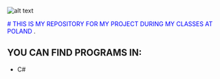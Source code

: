 ![alt text](https://www.pwste.edu.pl/wp-content/uploads/2016/12/PWSTE_DLA-MEDI%C3%93W_2.png)

<span style="color:blue"> # THIS IS MY REPOSITORY FOR MY PROJECT DURING MY CLASSES AT POLAND </span>.
## YOU CAN FIND PROGRAMS IN:
* C#

